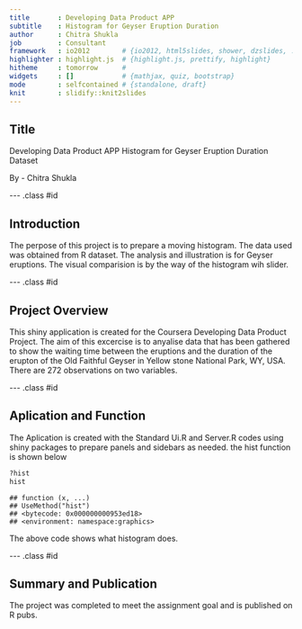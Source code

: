 ```yaml
---
title       : Developing Data Product APP
subtitle    : Histogram for Geyser Eruption Duration
author      : Chitra Shukla
job         : Consultant
framework   : io2012        # {io2012, html5slides, shower, dzslides, ...}
highlighter : highlight.js  # {highlight.js, prettify, highlight}
hitheme     : tomorrow      # 
widgets     : []            # {mathjax, quiz, bootstrap}
mode        : selfcontained # {standalone, draft}
knit        : slidify::knit2slides
---
```


## Title

Developing Data Product APP
Histogram for Geyser Eruption Duration Dataset

By - Chitra Shukla

--- .class #id

## Introduction

The perpose of this project is to prepare a moving histogram. The data used was obtained 
from R dataset. The analysis and illustration is for Geyser eruptions. The visual comparision
is by the way of the histogram wih slider.

--- .class #id 

## Project Overview

This shiny application is created for the Coursera Developing Data Product Project.
The aim of this excercise is to anyalise data that has been gathered to show the
waiting time between the eruptions and the duration of the erupton of the Old Faithful
Geyser in Yellow stone National Park, WY, USA.
There are 272 observations on two variables.

--- .class #id

## Aplication and Function

The Aplication is created with the Standard Ui.R and Server.R codes using shiny packages
to prepare panels and sidebars as needed.
the hist function is shown below

```r
?hist
hist
```

```
## function (x, ...) 
## UseMethod("hist")
## <bytecode: 0x000000000953ed18>
## <environment: namespace:graphics>
```
The above code shows what histogram does.

--- .class #id

## Summary and Publication

The project was completed to meet the assignment goal and is published on R pubs.




